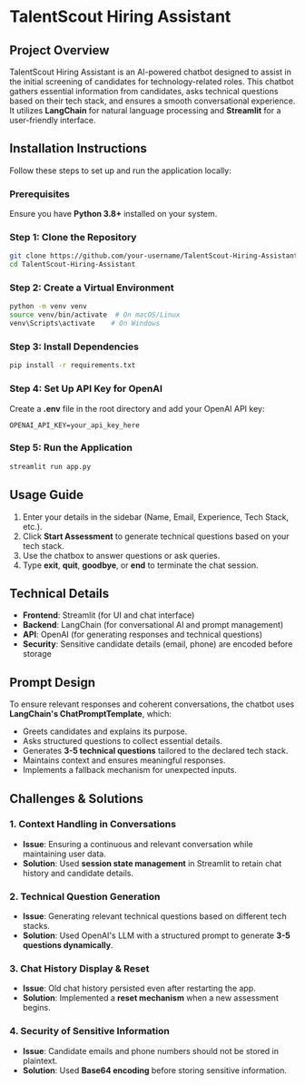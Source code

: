 # TalentScout Hiring Assistant

## Project Overview
TalentScout Hiring Assistant is an AI-powered chatbot designed to assist in the initial screening of candidates for technology-related roles. This chatbot gathers essential information from candidates, asks technical questions based on their tech stack, and ensures a smooth conversational experience. It utilizes **LangChain** for natural language processing and **Streamlit** for a user-friendly interface.

## Installation Instructions
Follow these steps to set up and run the application locally:

### Prerequisites
Ensure you have **Python 3.8+** installed on your system.

### Step 1: Clone the Repository
```bash
git clone https://github.com/your-username/TalentScout-Hiring-Assistant.git
cd TalentScout-Hiring-Assistant
```

### Step 2: Create a Virtual Environment
```bash
python -m venv venv
source venv/bin/activate  # On macOS/Linux
venv\Scripts\activate    # On Windows
```

### Step 3: Install Dependencies
```bash
pip install -r requirements.txt
```

### Step 4: Set Up API Key for OpenAI
Create a **.env** file in the root directory and add your OpenAI API key:
```plaintext
OPENAI_API_KEY=your_api_key_here
```

### Step 5: Run the Application
```bash
streamlit run app.py
```

## Usage Guide
1. Enter your details in the sidebar (Name, Email, Experience, Tech Stack, etc.).
2. Click **Start Assessment** to generate technical questions based on your tech stack.
3. Use the chatbox to answer questions or ask queries.
4. Type **exit**, **quit**, **goodbye**, or **end** to terminate the chat session.

## Technical Details
- **Frontend**: Streamlit (for UI and chat interface)
- **Backend**: LangChain (for conversational AI and prompt management)
- **API**: OpenAI (for generating responses and technical questions)
- **Security**: Sensitive candidate details (email, phone) are encoded before storage

## Prompt Design
To ensure relevant responses and coherent conversations, the chatbot uses **LangChain's ChatPromptTemplate**, which:
- Greets candidates and explains its purpose.
- Asks structured questions to collect essential details.
- Generates **3-5 technical questions** tailored to the declared tech stack.
- Maintains context and ensures meaningful responses.
- Implements a fallback mechanism for unexpected inputs.

## Challenges & Solutions
### 1. **Context Handling in Conversations**
- **Issue**: Ensuring a continuous and relevant conversation while maintaining user data.
- **Solution**: Used **session state management** in Streamlit to retain chat history and candidate details.

### 2. **Technical Question Generation**
- **Issue**: Generating relevant technical questions based on different tech stacks.
- **Solution**: Used OpenAI's LLM with a structured prompt to generate **3-5 questions dynamically**.

### 3. **Chat History Display & Reset**
- **Issue**: Old chat history persisted even after restarting the app.
- **Solution**: Implemented a **reset mechanism** when a new assessment begins.

### 4. **Security of Sensitive Information**
- **Issue**: Candidate emails and phone numbers should not be stored in plaintext.
- **Solution**: Used **Base64 encoding** before storing sensitive information.


